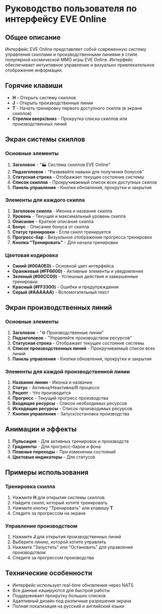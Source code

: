 # Руководство пользователя по интерфейсу EVE Online

## Общее описание

Интерфейс EVE Online представляет собой современную систему управления скиллами и производственными линиями в стиле популярной космической MMO игры EVE Online. Интерфейс обеспечивает интуитивное управление и визуально привлекательное отображение информации.

## Горячие клавиши

- **H** - Открыть систему скиллов
- **J** - Открыть производственные линии
- **T** - Начать тренировку первого доступного скилла (в экране скиллов)
- **Стрелки вверх/вниз** - Прокрутка списка скиллов или производственных линий

## Экран системы скиллов

### Основные элементы

1. **Заголовок** - "🏭 Система скиллов EVE Online"
2. **Подзаголовок** - "Развивайте навыки для получения бонусов"
3. **Статусная строка** - Отображает текущее состояние системы
4. **Список скиллов** - Прокручиваемый список всех доступных скилов
5. **Панель управления** - Кнопки обновления, прокрутки и закрытия

### Элементы для каждого скилла

1. **Заголовок скилла** - Иконка и название скилла
2. **Уровень** - Текущий и максимальный уровень скилла
3. **Описание** - Краткое описание скилла
4. **Бонус** - Описание бонуса от скилла
5. **Статус тренировки** - Если скилл тренируется
6. **Прогресс-бар** - Визуальное отображение прогресса тренировки
7. **Кнопка "Тренировать"** - Для начала тренировки

### Цветовая кодировка

- **Синий (#00A0E0)** - Основной цвет интерфейса
- **Оранжевый (#FF6600)** - Активные элементы и уведомления
- **Зеленый (#00CC00)** - Успешные действия и завершенные тренировки
- **Красный (#FF3300)** - Ошибки и предупреждения
- **Серый (#AAAAAA)** - Вспомогательный текст

## Экран производственных линий

### Основные элементы

1. **Заголовок** - "⚙️ Производственные линии"
2. **Подзаголовок** - "Управляйте производством ресурсов"
3. **Статусная строка** - Отображает текущее состояние системы
4. **Список производственных линий** - Прокручиваемый список всех линий
5. **Панель управления** - Кнопки обновления, прокрутки и закрытия

### Элементы для каждой производственной линии

1. **Название линии** - Иконка и название
2. **Статус** - Активна/Неактивна/В процессе
3. **Рецепт** - Что производится
4. **Прогресс** - Текущий прогресс производства
5. **Входящие ресурсы** - Список необходимых ресурсов
6. **Исходящие ресурсы** - Список производимых ресурсов
7. **Кнопки управления** - Запуск/остановка производства

## Анимации и эффекты

1. **Пульсация** - Для активных тренировок и производств
2. **Градиенты** - Для прогресс-баров и фона
3. **Плавные переходы** - При изменении состояний
4. **Цветовые индикаторы** - Для статусов

## Примеры использования

### Тренировка скилла

1. Нажмите **H** для открытия системы скиллов
2. Найдите скилл, который хотите тренировать
3. Нажмите кнопку "Тренировать" или клавишу **T**
4. Следите за прогрессом на экране

### Управление производством

1. Нажмите **J** для открытия производственных линий
2. Выберите линию, которой хотите управлять
3. Нажмите "Запустить" или "Остановить" для управления производством
4. Следите за прогрессом производства

## Технические особенности

- Интерфейс использует real-time обновления через NATS
- Все данные кэшируются для быстрой работы
- Поддерживает прокрутку больших списков
- Адаптивный дизайн под различные разрешения экрана
- Полная локализация на русский и английский языки